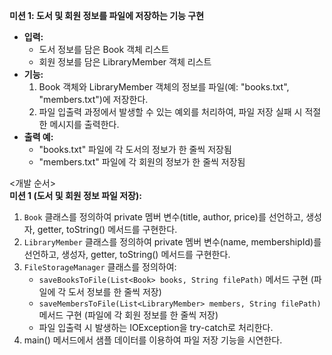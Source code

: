 **미션 1: 도서 및 회원 정보를 파일에 저장하는 기능 구현**
- **입력:**
    - 도서 정보를 담은 Book 객체 리스트
    - 회원 정보를 담은 LibraryMember 객체 리스트
- **기능:**
    1. Book 객체와 LibraryMember 객체의 정보를 파일(예: "books.txt", "members.txt")에 저장한다.
    2. 파일 입출력 과정에서 발생할 수 있는 예외를 처리하여, 파일 저장 실패 시 적절한 메시지를 출력한다.
- **출력 예:**
    - "books.txt" 파일에 각 도서의 정보가 한 줄씩 저장됨
    - "members.txt" 파일에 각 회원의 정보가 한 줄씩 저장됨

<개발 순서>  
**미션 1 (도서 및 회원 정보 파일 저장):**
1. `Book` 클래스를 정의하여 private 멤버 변수(title, author, price)를 선언하고, 생성자, getter, toString() 메서드를 구현한다.
2. `LibraryMember` 클래스를 정의하여 private 멤버 변수(name, membershipId)를 선언하고, 생성자, getter, toString() 메서드를 구현한다.
3. `FileStorageManager` 클래스를 정의하여:
    - `saveBooksToFile(List<Book> books, String filePath)` 메서드 구현 (파일에 각 도서 정보를 한 줄씩 저장)
    - `saveMembersToFile(List<LibraryMember> members, String filePath)` 메서드 구현 (파일에 각 회원 정보를 한 줄씩 저장)
    - 파일 입출력 시 발생하는 IOException을 try-catch로 처리한다.
4. main() 메서드에서 샘플 데이터를 이용하여 파일 저장 기능을 시연한다.